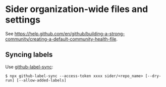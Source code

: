 # Sider organization-wide files and settings

See <https://help.github.com/en/github/building-a-strong-community/creating-a-default-community-health-file>.

## Syncing labels

Use [github-label-sync](https://github.com/Financial-Times/github-label-sync):

```console
$ npx github-label-sync --access-token xxxx sider/<repo_name> [--dry-run] [--allow-added-labels]
```
